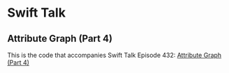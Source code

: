 # Swift Talk
## Attribute Graph (Part 4)

This is the code that accompanies Swift Talk Episode 432: [Attribute Graph (Part 4)](https://talk.objc.io/episodes/S01E432-attribute-graph-part-4)
